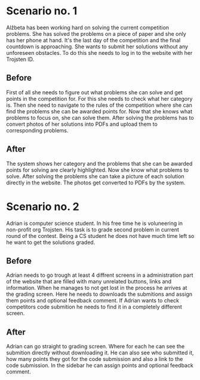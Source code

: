 # Scenario no. 1
Alžbeta has been working hard on solving the current competition problems.
She has solved the problems on a piece of paper and she only has her phone at hand.
It's the last day of the competition and the final countdown is approaching.
She wants to submit her solutions without any unforeseen obstacles.
To do this she needs to log in to the website with her Trojsten ID.

## Before
First of all she needs to figure out what problems she can solve and get points in the competition for.
For this she needs to check what her category is. Then she need to navigate to the rules of the competition where she can find the problems she can be awarded points for.
Now that she knows what problems to focus on, she can solve them. After solving the problems has to convert photos of her solutions into PDFs and upload them to corresponding problems.

## After
The system shows her category and the problems that she can be awarded points for solving are clearly highlighted. Now she know what problems to solve. After solving the problems she can take a picture of each solution directly in the website. The photos get converted to PDFs by the system.

# Scenario no. 2
Adrian is computer science student. In his free time he is voluneering in non-profit org Trojsten. His task is to grade second problem in current round of the contest.
Being a CS student he does not have much time left so he want to get the solutions graded. 
## Before
Adrian needs to go trough at least 4 diffrent screens in a administration part of the website that are filled with many unrelated buttons, links and information. When he manages to not get lost in the process he arrives at the grading screen. Here he needs to downloads the submitions and assign them points and optional feedback comment. If Adrian wants to check competitors code submition he needs to find it in a completely different screen.
## After 
Adrian can go straight to grading screen. Where for each he can see the submition directly without downloading it. He can also see who submitted it, how many points they got for the code submission and also a link to the code submission. In the sidebar he can assign points and optional feedback comment. 
